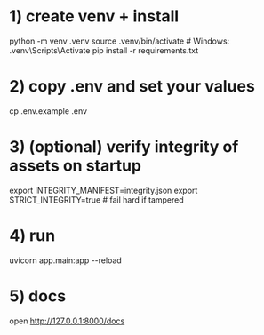 # 1) create venv + install
python -m venv .venv
source .venv/bin/activate   # Windows: .venv\Scripts\Activate
pip install -r requirements.txt

# 2) copy .env and set your values
cp .env.example .env

# 3) (optional) verify integrity of assets on startup
export INTEGRITY_MANIFEST=integrity.json
export STRICT_INTEGRITY=true      # fail hard if tampered

# 4) run
uvicorn app.main:app --reload

# 5) docs
open http://127.0.0.1:8000/docs
